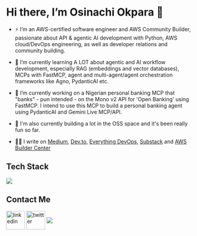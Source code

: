 # Hi there, I’m Osinachi Okpara 👋

- ⚡ I’m an AWS-certified software engineer and AWS Community Builder, passionate about API & agentic AI development with Python, AWS cloud/DevOps engineering, as well as developer relations and community building.
  
- 🌱 I’m currently learning A LOT about agentic and AI workflow development, especially RAG (embeddings and vector databases), MCPs with FastMCP, agent and multi-agent/agent orchestration frameworks like Agno, PydanticAI etc.
  
- 🔭 I’m currently working on a Nigerian personal banking MCP that "banks" - pun intended - on the Mono v2 API for 'Open Banking' using FastMCP. I intend to use this MCP to build a personal banking agent using PydanticAI and Gemini Live MCP/API.
  
- 📢 I'm also currently building a lot in the OSS space and it's been really fun so far.

- ✍🏽 I write on <a href="https://medium.com/@sin4ch">Medium</a>, <a href="https://dev.to/sin4ch1">Dev.to</a>, <a href="https://everythingdevops.com/author/sin4ch">Everything DevOps</a>, <a href="https://sin4ch1.substack.com">Substack</a> and <a href="https://community.aws/@sin4ch">AWS Builder Center</a>


<p align="center">
  <h2>Tech Stack</h2>
  <a href="https://skillicons.dev">
    <img src="https://skillicons.dev/icons?i=aws,git,github,bash,linux,ubuntu,vim,neovim,nginx,html,css,py,fastapi,docker,terraform,postgres,md,notion,vscode" />
  </a>
</p>

<p align="center">
  <h2>Contact Me</h2>
<a href="https://www.linkedin.com/in/osinachiokpara/" target="blank"><img align="center" src="https://skillicons.dev/icons?i=linkedin" alt="linkedin" height="50" width="50" /></a>
<a href="https://twitter.com/sin4ch" target="blank"><img align="center" src="https://skillicons.dev/icons?i=twitter" alt="twitter" height="50" width="50" /></a>
<a href="mailto:okparaosi17@gmail.com" target="blank"><img align="center" src="https://skillicons.dev/icons?i=gmail"></a>
</p>
                                                        
<!--
Languages: Python, Bash, YAML, HTML, CSS, HCL, JSON
AWS: EC2, Rekognition, S3, Lambda, CloudFront, Elemental MediaConvert, IAM, CloudFormation
Tools and Technologies: Git, GitHub, Docker, Nginx, Terraform, GitHub Actions, VSCode, Neovim
**sin4ch/sin4ch** is a ✨ _special_ ✨ repository because its `README.md` (this file) appears on your GitHub profile.

Here are some ideas to get you started:

- 🔭 I’m currently working on 
- 🌱 I’m currently learning ...
- 👯 I’m looking to collaborate on ...
- 🤔 I’m looking for help with ...
- 💬 Ask me about ...
- 📫 How to reach me: ...
- 😄 Pronouns: ...
- ⚡ Fun fact: ...
-->
